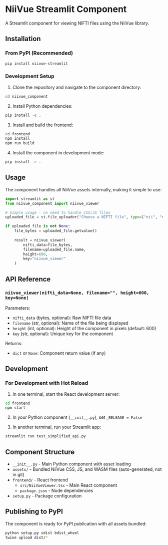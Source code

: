 # NiiVue Streamlit Component

A Streamlit component for viewing NIFTI files using the NiiVue library.

## Installation

### From PyPI (Recommended)

```bash
pip install niivue-streamlit
```

### Development Setup

1. Clone the repository and navigate to the component directory:
```bash
cd niivue_component
```

2. Install Python dependencies:
```bash
pip install -e .
```

3. Install and build the frontend:
```bash
cd frontend
npm install
npm run build
```

4. Install the component in development mode:
```bash
pip install -e .
```

## Usage

The component handles all NiiVue assets internally, making it simple to use:

```python
import streamlit as st
from niivue_component import niivue_viewer

# Simple usage - no need to handle CSS/JS files
uploaded_file = st.file_uploader("Choose a NIFTI file", type=["nii", "nii.gz"])

if uploaded_file is not None:
    file_bytes = uploaded_file.getvalue()
    
    result = niivue_viewer(
        nifti_data=file_bytes,
        filename=uploaded_file.name,
        height=600,
        key="niivue_viewer"
    )
```

## API Reference

### `niivue_viewer(nifti_data=None, filename="", height=600, key=None)`

Parameters:
- `nifti_data` (bytes, optional): Raw NIFTI file data
- `filename` (str, optional): Name of the file being displayed
- `height` (int, optional): Height of the component in pixels (default: 600)
- `key` (str, optional): Unique key for the component

Returns:
- `dict` or `None`: Component return value (if any)

## Development

### For Development with Hot Reload

1. In one terminal, start the React development server:
```bash
cd frontend
npm start
```

2. In your Python component (`__init__.py`), set `_RELEASE = False`

3. In another terminal, run your Streamlit app:
```bash
streamlit run test_simplified_api.py
```

## Component Structure

- `__init__.py` - Main Python component with asset loading
- `assets/` - Bundled NiiVue CSS, JS, and WASM files (auto-generated, not in git)
- `frontend/` - React frontend
  - `src/NiiVueViewer.tsx` - Main React component
  - `package.json` - Node dependencies
- `setup.py` - Package configuration

## Publishing to PyPI

The component is ready for PyPI publication with all assets bundled:

```bash
python setup.py sdist bdist_wheel
twine upload dist/*
```

